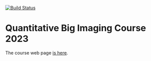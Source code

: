 [![Build Status](https://travis-ci.com/ImagingLectures/Quantitative-Big-Imaging-2021.svg?token=yKDxiqCwAHCp8qzqpcFZ&branch=master)](https://travis-ci.com/ImagingLectures/Quantitative-Big-Imaging-2021)


# Quantitative Big Imaging Course 2023

The course web page [is here](https://imaginglectures.github.io/Quantitative-Big-Imaging-2023).
